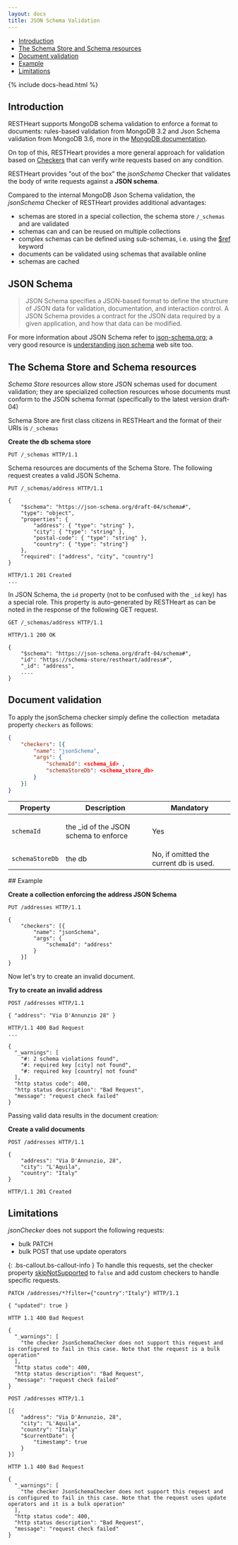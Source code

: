```yaml
---
layout: docs
title: JSON Schema Validation
---
```


<div markdown="1" class="d-none d-xl-block col-xl-2 order-last bd-toc">

-   [Introduction](#introduction)
-   [The Schema Store and Schema resources](#the-schema-store-and-schema-resources)
-   [Document validation](#document-validation)
-   [Example](#example)
-   [Limitations](#limitations)

</div>
<div markdown="1" class="col-12 col-md-9 col-xl-8 py-md-3 bd-content">

{% include docs-head.html %}

## Introduction

RESTHeart supports MongoDB schema validation to enforce a format to documents: rules-based validation from MongoDB 3.2 and Json Schema validation from MongoDB 3.6, more in the [MongoDB documentation](https://docs.mongodb.com/manual/core/schema-validation).

On top of this, RESTHeart provides a more general approach for
validation based on [Checkers](/docs/v4/checkers/) that can verify write requests based on any condition.

RESTHeart provides "out of the box" the _jsonSchema_ Checker
that validates the body of write requests against a **JSON schema**.

Compared to the internal MongoDB Json Schema validation, the _jsonSchema_ Checker of RESTHeart provides additional advantages:

-   schemas are stored in a special collection, the schema store `/_schemas` and are validated
-   schemas can and can be reused on multiple collections
-   complex schemas can be defined using sub-schemas, i.e. using the [\$ref](https://json-schema.org/understanding-json-schema/structuring.html) keyword
-   documents can be validated using schemas that available online
-   schemas are cached

## JSON Schema

> JSON Schema specifies a JSON-based format to define the structure of
> JSON data for validation, documentation, and interaction control. A
> JSON Schema provides a contract for the JSON data required by a given
> application, and how that data can be modified.

For more information about JSON Schema refer
to [json-schema.org](https://json-schema.org/); a very good resource
is [understanding json
schema](https://spacetelescope.github.io/understanding-json-schema) web
site too.

## The Schema Store and Schema resources

_Schema Store_ resources allow store JSON schemas used for document
validation; they are specialized collection resources whose documents
must conform to the JSON schema format (specifically to the latest
version draft-04)

Schema Store are first class citizens in RESTHeart and the format of
their URIs is `/_schemas`

**Create the db schema store**

```http
PUT /_schemas HTTP/1.1
```

Schema resources are documents of the Schema Store. The following
request creates a valid JSON Schema.

```http
PUT /_schemas/address HTTP/1.1

{
    "$schema": "https://json-schema.org/draft-04/schema#",
    "type": "object",
    "properties": {
        "address": { "type": "string" },
        "city": { "type": "string" },
        "postal-code": { "type": "string" },
        "country": { "type": "string"}
    },
    "required": ["address", "city", "country"]
}
 
HTTP/1.1 201 Created
...
```

In JSON Schema, the `id` property (not to be confused with the `_id`
key) has a special role. This property is auto-generated by RESTHeart as
can be noted in the response of the following GET request.

```http
GET /_schemas/address HTTP/1.1

HTTP/1.1 200 OK

{
    "$schema": "https://json-schema.org/draft-04/schema#", 
    "id": "https://schema-store/restheart/address#",
    "_id": "address",
    ....
}
```

## Document validation

To apply the jsonSchema checker simply define the collection 
metadata property `checkers` as follows:

```json
{
	"checkers": [{
		"name": "jsonSchema",
		"args": {
			"schemaId": <schema_id> ,
			"schemaStoreDb": <schema_store_db>
		}
	}]
}
```

<div class="table-responsive">
<table class="ts">
<thead>
<tr class="header">
<th><div>
Property
</div></th>
<th><div>
Description
</div></th>
<th><div>
Mandatory
</div></th>
</tr>
</thead>
<tbody>
<tr class="odd">
<td><code>schemaId</code></td>
<td><p>the _id of the JSON schema to enforce</p></td>
<td>Yes</td>
</tr>
<tr class="even">
<td><code>schemaStoreDb</code></td>
<td>the db</td>
<td>No, if omitted the current db is used.</td>
</tr>
</tbody>
</table>
</div>
## Example

**Create a collection enforcing the address JSON Schema**

```http
PUT /addresses HTTP/1.1

{
	"checkers": [{
		"name": "jsonSchema",
		"args": {
			"schemaId": "address"
		}
	}]
}
```

Now let's try to create an invalid document.

**Try to create an invalid address**

```http
POST /addresses HTTP/1.1

{ "address": "Via D'Annunzio 28" }
 
HTTP/1.1 400 Bad Request
...

{
  "_warnings": [
    "#: 2 schema violations found",
    "#: required key [city] not found",
    "#: required key [country] not found"
  ],
  "http status code": 400,
  "http status description": "Bad Request",
  "message": "request check failed"
}
```

Passing valid data results in the document creation:

**Create a valid documents**

```http
POST /addresses HTTP/1.1

{
	"address": "Via D'Annunzio, 28",
	"city": "L'Aquila",
	"country": "Italy"
}

HTTP/1.1 201 Created
```

## Limitations

_jsonChecker_ does not support the following requests:

-   bulk PATCH
-   bulk POST that use update operators

{: .bs-callout.bs-callout-info }
To handle this requests, set the checker property [skipNotSupported](/docs/v4/plugins/apply/#apply-a-checker-via-metadata) to `false` and add custom checkers to handle specific requests.

```http
PATCH /addresses/*?filter={"country":"Italy"} HTTP/1.1

{ "updated": true }

HTTP 1.1 400 Bad Request

{
  "_warnings": [
    "the checker JsonSchemaChecker does not support this request and is configured to fail in this case. Note that the request is a bulk operation"
  ],
  "http status code": 400,
  "http status description": "Bad Request",
  "message": "request check failed"
}
```

```http
POST /addresses HTTP/1.1

[{
	"address": "Via D'Annunzio, 28",
	"city": "L'Aquila",
	"country": "Italy"
   	"$currentDate": {
   		"timestamp": true
   	}
}]

HTTP 1.1 400 Bad Request

{
  "_warnings": [
    "the checker JsonSchemaChecker does not support this request and is configured to fail in this case. Note that the request uses update operators and it is a bulk operation"
  ],
  "http status code": 400,
  "http status description": "Bad Request",
  "message": "request check failed"
}
```

</div>
